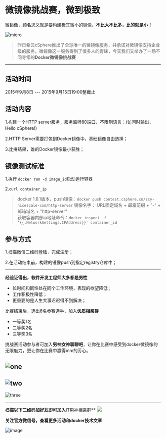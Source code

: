 # 微镜像挑战赛，微到极致

微镜像，顾名思义就是要构建极其微小的镜像，**不比大不比多，比的就是小！**

![micro](https://discuss.csphere.cn/uploads/default/original/2X/f/ffa963d67ebce4c96010ddc417a2e6bedfc1575a.jpg)

> 昨日希云cSphere推出了全球唯一的微镜像服务，并承诺对微镜像支持企业级的服务。微镜像这一服务得到了很多人的青睐，今天我们又举办了一场不同寻常的**Docker微镜像挑战赛**

---
## 活动时间

2015年9月8日 --- 2015年9月15日19:00整截止

## 活动内容

 1.构建一个HTTP server服务，服务监听80端口，不限制语言；(访问时输出，Hello cSphere!）

 2.HTTP Server需要打包到Docker镜像中，基础镜像自由选择；

 3.比拼结果，谁的Docker镜像最小获胜；

## 镜像测试标准

 1.执行 `docker run -d image_id`启动运行容器

 2.`curl container_ip`

> docker 1.8.1版本，push镜像：`docker push contest.csphere.cn/zcy-nicescale-com/http-server`
> 镜像名字： URL固定域名 + 邮箱前缀 + "-" + 邮箱域名 + "http-server"  
> 获取容器内部ip地址命令：`docker inspect -f ‘{{.NetworkSettings.IPAddress}}' container_id`

## 参与方式

 1.扫描微信二维码登陆，完成注册；

 2.在活动结束前，构建的镜像push到指定registry仓库中；

---

**经验证得出，软件开发工程师大多都是男性**

 - 长时间和同性处在同个工作环境，表现的欲望降低；
 - 工作积极性降低；
 - 更重要的是人生大事迟迟得不到解决；

比赛结束后，选出6名参赛选手，加入**优质相亲群**

- 一等奖1名 
- 二等奖2名 
- 三等奖3名

挑战赛活动参与者可加入**男神女神聊聊吧**，让你在比赛中感受到docker微镜像的无限魅力，更让你在比赛中赢得mm的芳心。

![one](https://discuss.csphere.cn/uploads/default/original/2X/b/ba7649e1a7b690f6fd715fb5b9e3eeb89b937282.jpg)
---
![two](https://discuss.csphere.cn/uploads/default/original/2X/1/1a33b5516b298870e23a94df11e255d78215f026.jpg)
---
![three](https://discuss.csphere.cn/uploads/default/original/2X/7/76ec44d1e9d942bf955af14baa90678aa80f7ee1.jpg)

---
**扫描以下二维码加好友即可加入**IT男神相亲群**
![](https://discuss.csphere.cn/uploads/default/original/2X/8/8aa008ccbe103f8663f2da7416198c7097e17c69.jpg)

**关注官方微信号，查看更多活动和docker技术文章**

![image](https://discuss.csphere.cn/uploads/default/original/2X/1/1f82a3e93d907fc9fb5acf552f2646b74f5706d5.jpg)



